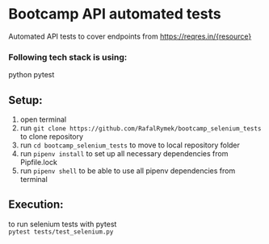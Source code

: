 # Bootcamp API automated tests

Automated API tests to cover endpoints from https://reqres.in/{resource}

### Following tech stack is using:

python
pytest

## Setup:  
1. open terminal
2. run `git clone https://github.com/RafalRymek/bootcamp_selenium_tests` to clone repository 
3. run `cd bootcamp_selenium_tests` to move to local repository folder
4. run `pipenv install` to set up all necessary dependencies from Pipfile.lock
5. run `pipenv shell` to be able to use all pipenv dependencies from terminal

## Execution:

to run selenium tests with pytest  
`pytest tests/test_selenium.py`
